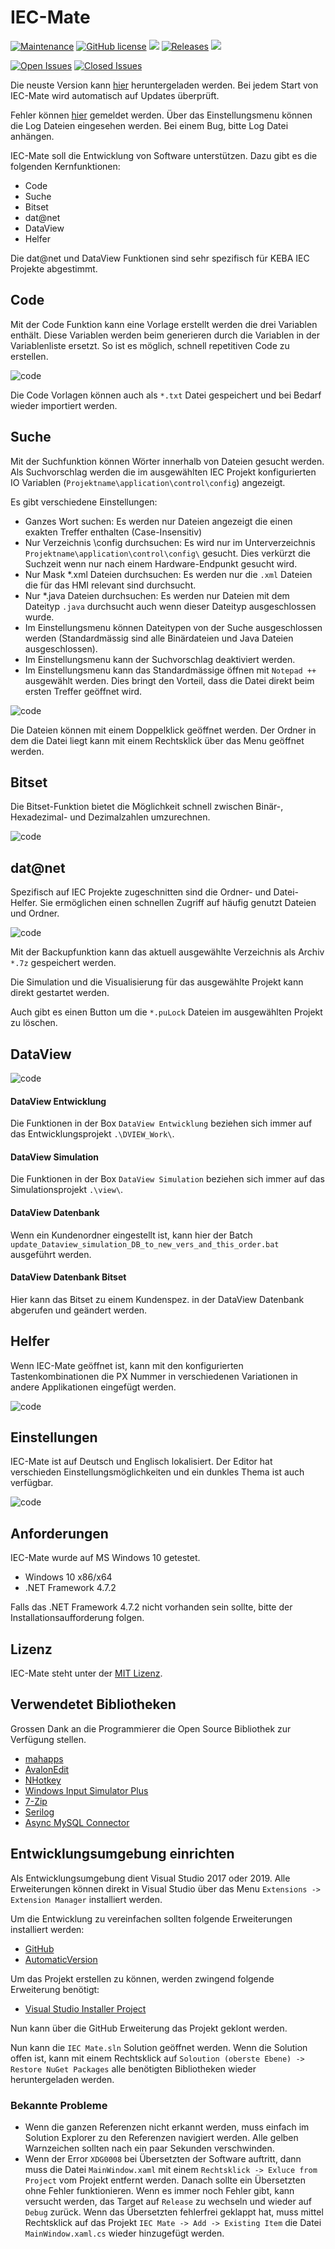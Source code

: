 # IEC-Mate

[![Maintenance](https://img.shields.io/badge/Maintained-yes-green.svg)](https://github.com/MrReSc/IEC-Mate/pulse) [![GitHub license](https://img.shields.io/github/license/MrReSc/IEC-Mate.svg)](https://github.com/MrReSc/IEC-Mate/blob/master/LICENSE) ![](https://img.shields.io/github/downloads/MrReSc/IEC-Mate/total.svg) [![Releases](https://img.shields.io/github/release/MrReSc/IEC-Mate.svg)](https://github.com/MrReSc/IEC-Mate/releases) ![](https://badges.frapsoft.com/os/v2/open-source.png?v=103)

[![Open Issues](https://img.shields.io/github/issues/MrReSc/IEC-Mate.svg)](https://github.com/MrReSc/IEC-Mate/issues) [![Closed Issues](https://img.shields.io/github/issues-closed/MrReSc/IEC-Mate.svg)](https://github.com/MrReSc/IEC-Mate/issues?q=is%3Aissue+is%3Aclosed)


Die neuste Version kann [hier](https://github.com/MrReSc/IEC-Mate/releases) heruntergeladen werden. Bei jedem Start von IEC-Mate wird automatisch auf Updates überprüft.

Fehler können [hier](https://github.com/MrReSc/IEC-Mate/issues) gemeldet werden. Über das Einstellungsmenu können die Log Dateien eingesehen werden. Bei einem Bug, bitte Log Datei anhängen.

IEC-Mate soll die Entwicklung von Software unterstützen. Dazu gibt es die folgenden Kernfunktionen:

- Code
- Suche
- Bitset
- dat@net
- DataView
- Helfer

Die dat@net und DataView Funktionen sind sehr spezifisch für KEBA IEC Projekte abgestimmt.

## Code

Mit der Code Funktion kann eine Vorlage erstellt werden die drei Variablen enthält. Diese Variablen werden beim generieren durch die Variablen in der Variablenliste ersetzt. So ist es möglich, schnell repetitiven Code zu erstellen.

![code](https://github.com/MrReSc/IEC-Mate/blob/master/screenshots/code.gif?raw=true)

Die Code Vorlagen können auch als ``*.txt`` Datei gespeichert und bei Bedarf wieder importiert werden.

## Suche

Mit der Suchfunktion können Wörter innerhalb von Dateien gesucht werden. Als Suchvorschlag werden die im ausgewählten IEC Projekt konfigurierten IO Variablen (``Projektname\application\control\config``) angezeigt.

Es gibt verschiedene Einstellungen:

- Ganzes Wort suchen: Es werden nur Dateien angezeigt die einen exakten Treffer enthalten (Case-Insensitiv)
- Nur Verzeichnis \config durchsuchen: Es wird nur im Unterverzeichnis  `Projektname\application\control\config\` gesucht. Dies verkürzt die Suchzeit wenn nur nach einem Hardware-Endpunkt gesucht wird.
- Nur Mask *.xml Dateien durchsuchen: Es werden nur die `.xml` Dateien die für das HMI relevant sind durchsucht. 
- Nur *.java Dateien durchsuchen: Es werden nur Dateien mit dem Dateityp `.java` durchsucht auch wenn dieser Dateityp ausgeschlossen wurde.
- Im Einstellungsmenu können Dateitypen von der Suche ausgeschlossen werden (Standardmässig sind alle Binärdateien und Java Dateien ausgeschlossen).
- Im Einstellungsmenu kann der Suchvorschlag deaktiviert werden.
- Im Einstellungsmenu kann das Standardmässige öffnen mit `Notepad ++` ausgewählt werden. Dies bringt den Vorteil, dass die Datei direkt beim ersten Treffer geöffnet wird.

![code](https://github.com/MrReSc/IEC-Mate/blob/master/screenshots/suche.gif?raw=true)

Die Dateien können mit einem Doppelklick geöffnet werden. Der Ordner in dem die Datei liegt kann mit einem Rechtsklick  über das Menu geöffnet werden.

## Bitset

Die Bitset-Funktion bietet die Möglichkeit schnell zwischen Binär-, Hexadezimal- und Dezimalzahlen umzurechnen.

![code](https://github.com/MrReSc/IEC-Mate/blob/master/screenshots/bitset.gif?raw=true)

## dat@net

Spezifisch auf IEC Projekte zugeschnitten sind die Ordner- und Datei-Helfer. Sie ermöglichen einen schnellen Zugriff auf häufig genutzt Dateien und Ordner.

![code](https://github.com/MrReSc/IEC-Mate/blob/master/screenshots/datanet.png?raw=true)

Mit der Backupfunktion kann das aktuell ausgewählte Verzeichnis als Archiv `*.7z` gespeichert werden. 

Die Simulation und die Visualisierung für das ausgewählte Projekt kann direkt gestartet werden.

Auch gibt es einen Button um die ``*.puLock`` Dateien im ausgewählten Projekt zu löschen.

## DataView

![code](https://github.com/MrReSc/IEC-Mate/blob/master/screenshots/dataview.png?raw=true)

#### DataView Entwicklung

Die Funktionen in der Box `DataView Entwicklung` beziehen sich immer auf das Entwicklungsprojekt `.\DVIEW_Work\`.

#### DataView Simulation

Die Funktionen in der Box `DataView Simulation` beziehen sich immer auf das Simulationsprojekt `.\view\`.

#### DataView Datenbank

Wenn ein Kundenordner eingestellt ist, kann hier der Batch `update_Dataview_simulation_DB_to_new_vers_and_this_order.bat` ausgeführt werden.

#### DataView Datenbank Bitset

Hier kann das Bitset zu einem Kundenspez. in der DataView Datenbank abgerufen und geändert werden. 

## Helfer

Wenn IEC-Mate geöffnet ist, kann mit den konfigurierten Tastenkombinationen die PX Nummer in verschiedenen Variationen in andere Applikationen eingefügt werden. 

![code](https://github.com/MrReSc/IEC-Mate/blob/master/screenshots/helper.png?raw=true)

## Einstellungen

IEC-Mate ist auf Deutsch und Englisch lokalisiert. Der Editor hat verschieden Einstellungsmöglichkeiten und ein dunkles Thema ist auch verfügbar.

![code](https://github.com/MrReSc/IEC-Mate/blob/master/screenshots/settings.gif?raw=true)

## Anforderungen

IEC-Mate wurde auf MS Windows 10 getestet.

- Windows 10 x86/x64
- .NET Framework 4.7.2

Falls das .NET Framework 4.7.2 nicht vorhanden sein sollte, bitte der Installationsaufforderung folgen.

## Lizenz

IEC-Mate steht unter der [MIT Lizenz](https://raw.githubusercontent.com/MrReSc/IEC-Mate/master/LICENSE).

## Verwendetet Bibliotheken

Grossen Dank an die Programmierer die Open Source Bibliothek zur Verfügung stellen.

- [mahapps](https://github.com/MahApps/MahApps.Metro)
- [AvalonEdit](https://github.com/icsharpcode/AvalonEdit)
- [NHotkey](https://github.com/thomaslevesque/NHotkey)
- [Windows Input Simulator Plus](https://github.com/TChatzigiannakis/InputSimulatorPlus)
- [7-Zip](https://www.7-zip.org/)
- [Serilog](https://github.com/serilog/serilog)
- [Async MySQL Connector](https://github.com/mysql-net/MySqlConnector)

## Entwicklungsumgebung einrichten

Als Entwicklungsumgebung dient Visual Studio 2017 oder 2019. Alle Erweiterungen können direkt in Visual Studio über das Menu `Extensions -> Extension Manager` installiert werden.

Um die Entwicklung zu vereinfachen sollten folgende Erweiterungen installiert werden:

- [GitHub](https://visualstudio.github.com/)
- [AutomaticVersion](https://marketplace.visualstudio.com/items?itemName=PrecisionInfinity.AutomaticVersions)

Um das Projekt erstellen zu können, werden zwingend folgende Erweiterung benötigt:

- [Visual Studio Installer Project](https://marketplace.visualstudio.com/items?itemName=VisualStudioClient.MicrosoftVisualStudio2017InstallerProjects)

Nun kann über die GitHub Erweiterung das Projekt geklont werden.

Nun kann die `IEC Mate.sln` Solution geöffnet werden. Wenn die Solution offen ist, kann mit einem Rechtsklick auf `Soloution (oberste Ebene) -> Restore NuGet Packages` alle benötigten Bibliotheken wieder heruntergeladen werden.

### Bekannte Probleme

- Wenn die ganzen Referenzen nicht erkannt werden, muss einfach im Solution Explorer zu den Referenzen navigiert werden. Alle gelben Warnzeichen sollten nach ein paar Sekunden verschwinden.
- Wenn der Error `XDG0008` bei Übersetzten der Software auftritt, dann muss die Datei `MainWindow.xaml` mit einem `Rechtsklick -> Exluce from Project` vom Projekt entfernt werden. Danach sollte ein Übersetzten ohne Fehler funktionieren. Wenn es immer noch Fehler gibt, kann versucht werden, das Target auf `Release` zu wechseln und wieder auf `Debug` zurück. Wenn das Übersetzten fehlerfrei geklappt hat, muss mittel Rechtsklick auf das Projekt `IEC Mate -> Add -> Existing Item` die Datei `MainWindow.xaml.cs` wieder hinzugefügt werden.